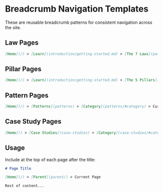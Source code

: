 # Breadcrumb Navigation Templates

These are reusable breadcrumb patterns for consistent navigation across the site.

## Law Pages

```markdown
[Home](/) > [Learn](introduction/getting-started.md) > [The 7 Laws](part1-axioms) > Current Law
```

## Pillar Pages

```markdown
[Home](/) > [Learn](introduction/getting-started.md) > [The 5 Pillars](part2-pillars) > Current Pillar
```

## Pattern Pages

```markdown
[Home](/) > [Patterns](patterns) > [Category](patterns/#category) > Current Pattern
```

## Case Study Pages

```markdown
[Home]() > [Case Studies](case-studies) > [Category](case-studies/#category) > Current Study
```

## Usage

Include at the top of each page after the title:

```markdown
# Page Title

[Home](/) > [Parent](parent/) > Current Page

Rest of content...
```